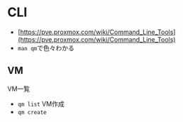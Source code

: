 # CLI
- [https://pve.proxmox.com/wiki/Command_Line_Tools](https://pve.proxmox.com/wiki/Command_Line_Tools)
- `man qm`で色々わかる
## VM
VM一覧
- `qm list`
VM作成
- `qm create`
